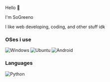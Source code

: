 Hello 👋

I'm SoGreeno

I like web developing, coding, and other stuff idk

### OSes i use

![Windows](https://img.shields.io/static/v1?style=for-the-badge&message=Windows&color=0078D6&logo=Windows&logoColor=FFFFFF&label=)
![Ubuntu](https://img.shields.io/badge/Ubuntu-294172?style=for-the-badge&logo=ubuntu&logoColor=white)
![Android](https://img.shields.io/static/v1?style=for-the-badge&message=Android&color=222222&logo=Android&logoColor=3DDC84&label=)

### Languages
![Python](https://img.shields.io/badge/python-3670A0?style=for-the-badge&logo=python&logoColor=ffdd54)

